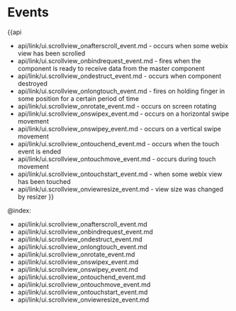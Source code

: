 
Events
=======

{{api
- api/link/ui.scrollview_onafterscroll_event.md - occurs when some webix view has been scrolled
- api/link/ui.scrollview_onbindrequest_event.md - fires when the component is ready to receive data from the master component
- api/link/ui.scrollview_ondestruct_event.md - occurs when component destroyed
- api/link/ui.scrollview_onlongtouch_event.md - fires on holding finger in some position for a certain period of time
- api/link/ui.scrollview_onrotate_event.md - occurs on screen rotating
- api/link/ui.scrollview_onswipex_event.md - occurs on a horizontal swipe movement
- api/link/ui.scrollview_onswipey_event.md - occurs on a vertical swipe movement
- api/link/ui.scrollview_ontouchend_event.md - occurs when the touch event is ended
- api/link/ui.scrollview_ontouchmove_event.md - occurs during touch movement
- api/link/ui.scrollview_ontouchstart_event.md - when some webix view has been touched
- api/link/ui.scrollview_onviewresize_event.md - view size was changed by resizer
}}

@index:
- api/link/ui.scrollview_onafterscroll_event.md
- api/link/ui.scrollview_onbindrequest_event.md
- api/link/ui.scrollview_ondestruct_event.md
- api/link/ui.scrollview_onlongtouch_event.md
- api/link/ui.scrollview_onrotate_event.md
- api/link/ui.scrollview_onswipex_event.md
- api/link/ui.scrollview_onswipey_event.md
- api/link/ui.scrollview_ontouchend_event.md
- api/link/ui.scrollview_ontouchmove_event.md
- api/link/ui.scrollview_ontouchstart_event.md
- api/link/ui.scrollview_onviewresize_event.md


